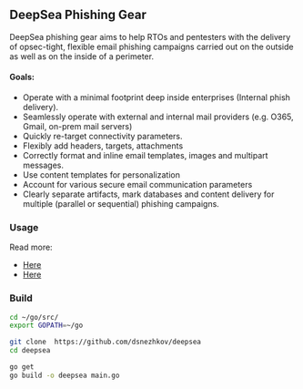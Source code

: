 ## DeepSea Phishing Gear

DeepSea phishing gear aims to help RTOs and pentesters with the delivery of opsec-tight, flexible email phishing campaigns carried out on the outside as well as on the inside of a perimeter.

#### Goals:
- Operate with a minimal footprint deep inside enterprises (Internal phish delivery).
- Seamlessly operate with external and internal mail providers (e.g. O365, Gmail, on-prem mail servers)
- Quickly re-target connectivity parameters.
- Flexibly add headers, targets, attachments
- Correctly format and inline email templates, images and multipart messages.
- Use content templates for personalization
- Account for various secure email communication parameters
- Clearly separate artifacts, mark databases and content delivery for multiple (parallel or sequential) phishing campaigns.

### Usage
Read more: 
- [Here](https://dsnezhkov.github.io/deepsea/) 
- [Here](https://github.com/dsnezhkov/deepsea/blob/master/docs/campaign.md)

### Build

```sh
cd ~/go/src/
export GOPATH=~/go

git clone  https://github.com/dsnezhkov/deepsea
cd deepsea

go get
go build -o deepsea main.go
```



